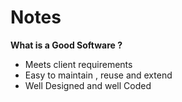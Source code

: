 # Notes
**What is a Good Software ?**
  - Meets client requirements
  - Easy to maintain , reuse and extend
  - Well Designed and well Coded
